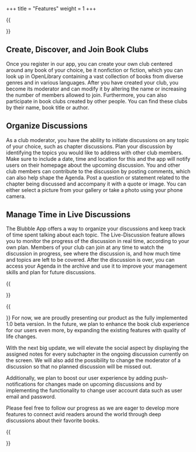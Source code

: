 +++
title = "Features"
weight = 1
+++

{{<section title="Features">}}
## Create, Discover, and Join Book Clubs

   Once you register in our app, you can create your own club centered around any book of your choice, be it nonfiction or fiction, which you can look up in OpenLibrary containing a vast collection of books from diverse genres and in various languages. After you have created your club, you become its moderator and can modify it by altering the name or increasing the number of members allowed to join. Furthermore, you can also participate in book clubs created by other people. You can find these clubs by their name, book title or author.

## Organize Discussions

   As a club moderator, you have the ability to initiate discussions on any topic of your choice, such as chapter discussions. Plan your discussion by identifying the topics you would like to address with other club members. Make sure to include a date, time and location for this and the app will notify users on their homepage about the upcoming discussion. You and other club members can contribute to the discussion by posting comments, which can also help shape the Agenda. Post a question or statement related to the chapter being discussed and accompany it with a quote or image. You can either select a picture from your gallery or take a photo using your phone camera. 
   
## Manage Time in Live Discussions

   The Blubble App offers a way to organize your discussions and keep track of time spent talking about each topic. The Live-Discussion feature allows you to monitor the progress of the discussion in real time, according to your own plan. Members of your club can join at any time to watch the discussion in progress, see where the discussion is, and how much time and topics are left to be covered. After the discussion is over, you can access your Agenda in the archive and use it to improve your management skills and plan for future discussions.

{{</section>}}

{{<section title="Future">}}
For now, we are proudly presenting our product as the fully implemented 1.0 beta version. In the future, we  plan to enhance the book club experience for our users even more, by expanding the existing features with quality of life changes.

With the next big update, we will elevate the social aspect by displaying the assigned notes for every subchapter in the ongoing discussion currently on the screen. We will also add the possibility to change the moderator of a discussion so that no planned discussion will be missed out.

Additionally, we plan to boost our user experience by adding push-notifications for changes made on upcoming discussions and by implementing the functionality to change user account data such as user email and password.

Please feel free to follow our progress as we are eager to develop more features to connect avid readers around the world through deep discussions about their favorite books.

{{</section>}}